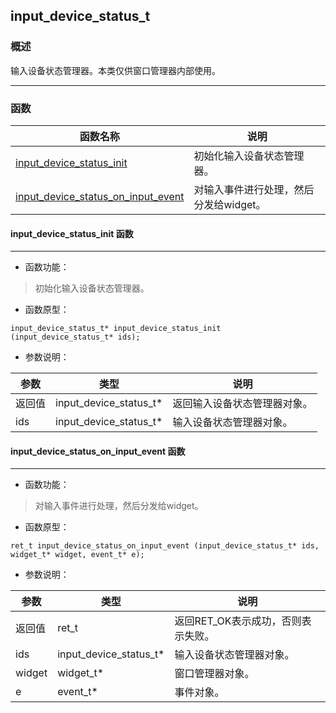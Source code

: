 ## input\_device\_status\_t
### 概述
输入设备状态管理器。本类仅供窗口管理器内部使用。

----------------------------------
### 函数
<p id="input_device_status_t_methods">

| 函数名称 | 说明 | 
| -------- | ------------ | 
| <a href="#input_device_status_t_input_device_status_init">input\_device\_status\_init</a> | 初始化输入设备状态管理器。 |
| <a href="#input_device_status_t_input_device_status_on_input_event">input\_device\_status\_on\_input\_event</a> | 对输入事件进行处理，然后分发给widget。 |
#### input\_device\_status\_init 函数
-----------------------

* 函数功能：

> <p id="input_device_status_t_input_device_status_init">初始化输入设备状态管理器。


* 函数原型：

```
input_device_status_t* input_device_status_init (input_device_status_t* ids);
```

* 参数说明：

| 参数 | 类型 | 说明 |
| -------- | ----- | --------- |
| 返回值 | input\_device\_status\_t* | 返回输入设备状态管理器对象。 |
| ids | input\_device\_status\_t* | 输入设备状态管理器对象。 |
#### input\_device\_status\_on\_input\_event 函数
-----------------------

* 函数功能：

> <p id="input_device_status_t_input_device_status_on_input_event">对输入事件进行处理，然后分发给widget。


* 函数原型：

```
ret_t input_device_status_on_input_event (input_device_status_t* ids, widget_t* widget, event_t* e);
```

* 参数说明：

| 参数 | 类型 | 说明 |
| -------- | ----- | --------- |
| 返回值 | ret\_t | 返回RET\_OK表示成功，否则表示失败。 |
| ids | input\_device\_status\_t* | 输入设备状态管理器对象。 |
| widget | widget\_t* | 窗口管理器对象。 |
| e | event\_t* | 事件对象。 |
